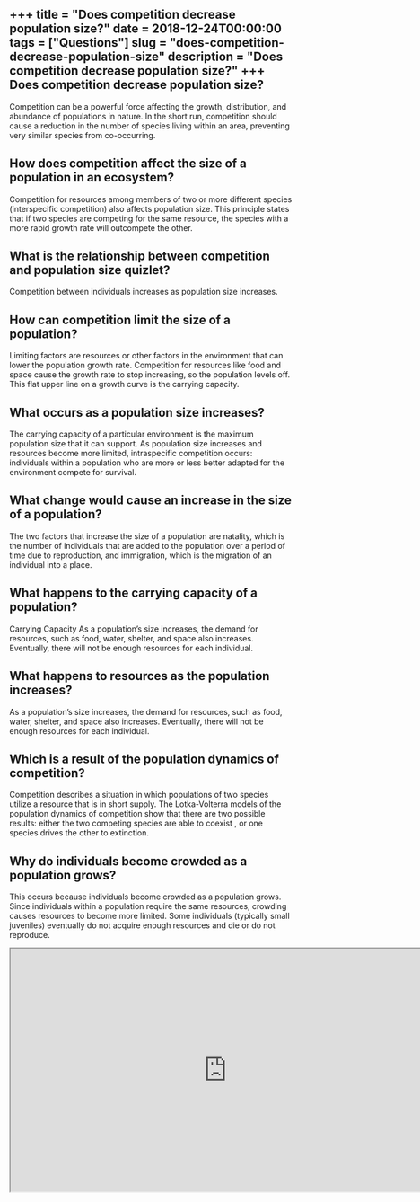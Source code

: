 +++
title = "Does competition decrease population size?"
date = 2018-12-24T00:00:00
tags = ["Questions"]
slug = "does-competition-decrease-population-size"
description = "Does competition decrease population size?"
+++
Does competition decrease population size?
------------------------------------------

Competition can be a powerful force affecting the growth, distribution, and abundance of populations in nature. In the short run, competition should cause a reduction in the number of species living within an area, preventing very similar species from co-occurring.

How does competition affect the size of a population in an ecosystem?
---------------------------------------------------------------------

Competition​ for resources among members of two or more different species (interspecific competition) also affects population size. This principle states that if two species are competing for the same resource, the species with a more rapid growth rate will outcompete the other.

What is the relationship between competition and population size quizlet?
-------------------------------------------------------------------------

Competition between individuals increases as population size increases.

How can competition limit the size of a population?
---------------------------------------------------

Limiting factors are resources or other factors in the environment that can lower the population growth rate. Competition for resources like food and space cause the growth rate to stop increasing, so the population levels off. This flat upper line on a growth curve is the carrying capacity.

What occurs as a population size increases?
-------------------------------------------

The carrying capacity of a particular environment is the maximum population size that it can support. As population size increases and resources become more limited, intraspecific competition occurs: individuals within a population who are more or less better adapted for the environment compete for survival.

What change would cause an increase in the size of a population?
----------------------------------------------------------------

The two factors that increase the size of a population are natality, which is the number of individuals that are added to the population over a period of time due to reproduction, and immigration, which is the migration of an individual into a place.

What happens to the carrying capacity of a population?
------------------------------------------------------

Carrying Capacity As a population’s size increases, the demand for resources, such as food, water, shelter, and space also increases. Eventually, there will not be enough resources for each individual.

What happens to resources as the population increases?
------------------------------------------------------

As a population’s size increases, the demand for resources, such as food, water, shelter, and space also increases. Eventually, there will not be enough resources for each individual.

Which is a result of the population dynamics of competition?
------------------------------------------------------------

Competition describes a situation in which populations of two species utilize a resource that is in short supply. The Lotka-Volterra models of the population dynamics of competition show that there are two possible results: either the two competing species are able to coexist , or one species drives the other to extinction.

Why do individuals become crowded as a population grows?
--------------------------------------------------------

This occurs because individuals become crowded as a population grows. Since individuals within a population require the same resources, crowding causes resources to become more limited. Some individuals (typically small juveniles) eventually do not acquire enough resources and die or do not reproduce.

<iframe allow="accelerometer; autoplay; clipboard-write; encrypted-media; gyroscope; picture-in-picture" allowfullscreen="" class="__youtube_prefs__  epyt-is-override  no-lazyload" data-no-lazy="1" data-origheight="433" data-origwidth="770" data-skipgform_ajax_framebjll="" height="433" id="_ytid_53689" loading="lazy" src="https://www.youtube.com/embed/QsBT5EQt348?enablejsapi=1&autoplay=0&cc_load_policy=0&cc_lang_pref=&iv_load_policy=1&loop=0&modestbranding=0&rel=1&fs=1&playsinline=0&autohide=2&theme=dark&color=red&controls=1&" title="YouTube player" width="770"></iframe>
